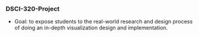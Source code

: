 ### DSCI-320-Project

* Goal: to expose students to the real-world research and design process of doing an in-depth visualization design and implementation.

